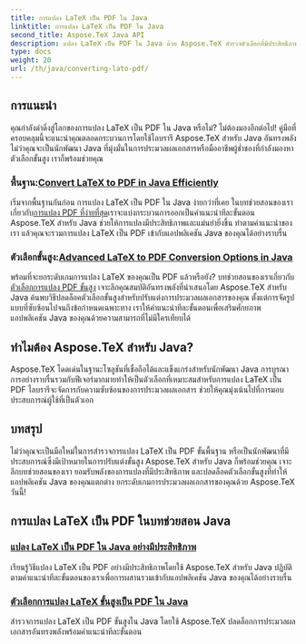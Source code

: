 ```yaml
---
title: การแปลง LaTeX เป็น PDF ใน Java
linktitle: การแปลง LaTeX เป็น PDF ใน Java
second_title: Aspose.TeX Java API
description: แปลง LaTeX เป็น PDF ใน Java ด้วย Aspose.TeX สำรวจตัวเลือกที่มีประสิทธิภาพและขั้นสูงสำหรับการผสานรวมเข้ากับแอปพลิเคชัน Java ของคุณ ปลดล็อกความสามารถในการประมวลผลเอกสารอันทรงพลัง
type: docs
weight: 20
url: /th/java/converting-lato-pdf/
---
```


## การแนะนำ

คุณกำลังดำดิ่งสู่โลกของการแปลง LaTeX เป็น PDF ใน Java หรือไม่? ไม่ต้องมองอีกต่อไป! คู่มือที่ครอบคลุมนี้จะแนะนำคุณตลอดกระบวนการโดยใช้ไลบรารี Aspose.TeX สำหรับ Java อันทรงพลัง ไม่ว่าคุณจะเป็นนักพัฒนา Java ที่มุ่งมั่นในการประมวลผลเอกสารหรือมืออาชีพผู้ช่ำชองที่กำลังมองหาตัวเลือกขั้นสูง เราก็พร้อมช่วยคุณ

###  พื้นฐาน:[Convert LaTeX to PDF in Java Efficiently](./simplest-pdf-conversion/)

 เริ่มจากพื้นฐานกันก่อน การแปลง LaTeX เป็น PDF ใน Java ง่ายกว่าที่เคย ในบทช่วยสอนของเราเกี่ยวกับ[การแปลง PDF ที่ง่ายที่สุด](./simplest-pdf-conversion/)เราจะแบ่งกระบวนการออกเป็นคำแนะนำทีละขั้นตอน Aspose.TeX สำหรับ Java ช่วยให้การแปลงมีประสิทธิภาพและแม่นยำยิ่งขึ้น ทำตามคำแนะนำของเรา แล้วคุณจะรวมการแปลง LaTeX เป็น PDF เข้ากับแอปพลิเคชัน Java ของคุณได้อย่างราบรื่น

###  ตัวเลือกขั้นสูง:[Advanced LaTeX to PDF Conversion Options in Java](./advanced-pdf-conversion/)

 พร้อมที่จะยกระดับเกมการแปลง LaTeX ของคุณเป็น PDF แล้วหรือยัง? บทช่วยสอนของเราเกี่ยวกับ[ตัวเลือกการแปลง PDF ขั้นสูง](./advanced-pdf-conversion/) เจาะลึกคุณสมบัติอันทรงพลังที่นำเสนอโดย Aspose.TeX สำหรับ Java ค้นพบวิธีปลดล็อคตัวเลือกขั้นสูงสำหรับปรับแต่งการประมวลผลเอกสารของคุณ ตั้งแต่การจัดรูปแบบที่ซับซ้อนไปจนถึงข้อกำหนดเฉพาะทาง เราให้คำแนะนำทีละขั้นตอนเพื่อเสริมศักยภาพแอปพลิเคชัน Java ของคุณด้วยความสามารถที่ไม่มีใครเทียบได้

## ทำไมต้อง Aspose.TeX สำหรับ Java?

Aspose.TeX โดดเด่นในฐานะโซลูชันที่เชื่อถือได้และแข็งแกร่งสำหรับนักพัฒนา Java การบูรณาการอย่างราบรื่นรวมกับฟีเจอร์มากมายทำให้เป็นตัวเลือกที่เหมาะสมสำหรับการแปลง LaTeX เป็น PDF ไลบรารีจะจัดการกับความซับซ้อนของการประมวลผลเอกสาร ช่วยให้คุณมุ่งเน้นไปที่การมอบประสบการณ์ผู้ใช้ที่เป็นตัวเอก

## บทสรุป

ไม่ว่าคุณจะเป็นมือใหม่ในการสำรวจการแปลง LaTeX เป็น PDF ขั้นพื้นฐาน หรือเป็นนักพัฒนาที่มีประสบการณ์ซึ่งมีเป้าหมายในการปรับแต่งขั้นสูง Aspose.TeX สำหรับ Java ก็พร้อมช่วยคุณ เจาะลึกบทช่วยสอนของเรา ยอมรับพลังของการแปลงที่มีประสิทธิภาพ และปลดล็อคตัวเลือกขั้นสูงที่ทำให้แอปพลิเคชัน Java ของคุณแตกต่าง ยกระดับเกมการประมวลผลเอกสารของคุณด้วย Aspose.TeX วันนี้!
## การแปลง LaTeX เป็น PDF ในบทช่วยสอน Java
### [แปลง LaTeX เป็น PDF ใน Java อย่างมีประสิทธิภาพ](./simplest-pdf-conversion/)
เรียนรู้วิธีแปลง LaTeX เป็น PDF อย่างมีประสิทธิภาพโดยใช้ Aspose.TeX สำหรับ Java ปฏิบัติตามคำแนะนำทีละขั้นตอนของเราเพื่อการผสานรวมเข้ากับแอปพลิเคชัน Java ของคุณได้อย่างราบรื่น
### [ตัวเลือกการแปลง LaTeX ขั้นสูงเป็น PDF ใน Java](./advanced-pdf-conversion/)
สำรวจการแปลง LaTeX เป็น PDF ขั้นสูงใน Java โดยใช้ Aspose.TeX ปลดล็อกการประมวลผลเอกสารอันทรงพลังพร้อมคำแนะนำทีละขั้นตอน